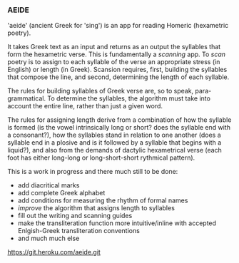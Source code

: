### AEIDE

'aeide' (ancient Greek for 'sing') is an app for reading Homeric (hexametric poetry). 

It takes Greek text as an input and returns as an output the syllables that form the hexametric verse. This is fundamentally a _scanning_ app. To _scan_ poetry is to assign to each syllable of the verse an appropriate stress (in English) or length (in Greek). Scansion requires, first, building the syllables that compose the line, and second, determining the length of each syllable. 

The rules for building syllables of Greek verse are, so to speak, para-grammatical. To determine the syllables, the algorithm must take into account the entire line, rather than just a given word.

The rules for assigning length derive from a combination of how the syllable is formed (is the vowel intrinsically long or short? does the syllable end with a consonant?), how the syllables stand in relation to one another (does a syllable end in a plosive and is it followed by a syllable that begins with a liquid?), and also from the demands of dactylic hexametrical verse (each foot has either long-long or long-short-short rythmical pattern). 

This is a work in progress and there much still to be done:
 - add diacritical marks
 - add complete Greek alphabet
 - add conditions for measuring the rhythm of formal names 
 - *improve* the algorithm that assigns length to syllables 
 - fill out the writing and scanning guides
 - make the transliteration function more intuitive/inline with accepted Enlgish-Greek transliteration conventions
 - and much much else 
 
 https://git.heroku.com/aeide.git
